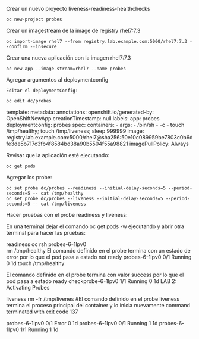 Crear un nuevo proyecto liveness-readiness-healthchecks

	oc new-project probes

Crear un imagestream de la image de registry rhel7:7.3

	oc import-image rhel7 --from registry.lab.example.com:5000/rhel7:7.3 --confirm --insecure

Crear una nueva aplicación con la imagen rhel7:7.3

	oc new-app --image-stream=rhel7 --name probes

Agregar argumentos al deploymentconfig

	Editar el deploymentConfig:
	
	oc edit dc/probes

  template:
    metadata:
      annotations:
        openshift.io/generated-by: OpenShiftNewApp
      creationTimestamp: null
      labels:
        app: probes
        deploymentconfig: probes
    spec:
      containers:
      - args:
        - /bin/sh
        - -c
        - touch /tmp/healthy; touch /tmp/liveness; sleep 999999
        image: registry.lab.example.com:5000/rhel7@sha256:50e10c089959be7803c0b6dfe3de5b717c3fb4f8584bd38a90b5504f55a98821
        imagePullPolicy: Always


Revisar que la aplicación esté ejecutando:

	oc get pods

Agregar los probe:

	oc set probe dc/probes --readiness --initial-delay-seconds=5 --period-seconds=5 -- cat /tmp/healthy
	oc set probe dc/probes --liveness --initial-delay-seconds=5 --period-seconds=5 -- cat /tmp/liveness

Hacer pruebas con el probe readiness y liveness:

En una terminal dejar el comando oc get pods -w ejecutando y abrir otra terminal para hacer las pruebas:

readiness
        oc rsh probes-6-1lpv0   
        rm /tmp/healthy
El comando definido en el probe termina con un estado de error por lo que el pod pasa a estado not ready
        probes-6-1lpv0   0/1       Running   0         1d
        touch /tmp/healthy

El comando definido en el probe termina con valor success por lo que el pod pasa a estado ready
checkprobe-6-1lpv0   1/1       Running   0         1d
LAB 2: Activating Probes


liveness
        rm -fr /tmp/livenes
        #El comando definido en el probe liveness termina el proceso principal del container y lo inicia nuevamente
command terminated with exit code 137

probes-6-1lpv0   0/1       Error     0         1d
probes-6-1lpv0   0/1       Running   1         1d
probes-6-1lpv0   1/1       Running   1         1d


